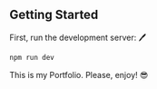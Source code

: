 ## Getting Started

First, run the development server: 🖊️

```bash
npm run dev
```

This is my Portfolio. Please, enjoy! 😎
